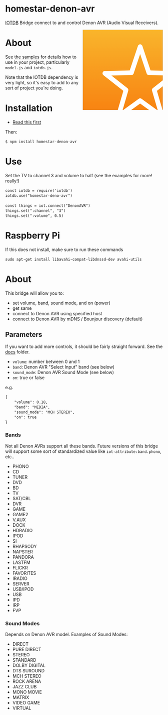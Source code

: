 # homestar-denon-avr
[IOTDB](https://github.com/dpjanes/node-iotdb) Bridge connect to and control Denon AVR (Audio Visual Receivers).

<img src="https://raw.githubusercontent.com/dpjanes/iotdb-homestar/master/docs/HomeStar.png" align="right" />

# About

See <a href="samples/">the samples</a> for details how to use in your project,
particularly <code>model.js</code> and <code>iotdb.js</code>.

Note that the IOTDB dependency is very light, so it's easy to add to any sort of 
project you're doing.

# Installation

* [Read this first](https://github.com/dpjanes/node-iotdb/blob/master/docs/install.md)

Then:

    $ npm install homestar-denon-avr

# Use

Set the TV to channel 3 and volume to half (see the examples for more! really!)

	const iotdb = require('iotdb')
    iotdb.use("homestar-deno-avr")

	const things = iot.connect("DenonAVR")
    things.set(":channel", "3")
    things.set(":volume", 0.5)

# Raspberry Pi

If this does not install, make sure to run these commands

    sudo apt-get install libavahi-compat-libdnssd-dev avahi-utils

# About

This bridge will allow you to:

* set volume, band, sound mode, and on (power)
* get same
* connect to Denon AVR using specified host
* connect to Denon AVR by mDNS / Bounjour discovery (default)

## Parameters

If you want to add more controls, it should be fairly
straight forward. See the <a href="docs">docs</a> folder.

* <code>volume</code>: number between 0 and 1
* <code>band</code>: Denon AVR "Select Input" band (see below)
* <code>sound_mode</code>: Denon AVR Sound Mode (see below)
* <code>on</code>: true or false
  
e.g.

    {
        "volume": 0.18,
        "band": "MEDIA",
        "sound_mode": "MCH STEREO",
        "on": true
    }

### Bands

Not all Denon AVRs support all these bands. Future
versions of this bridge will support some sort of
standardized value like <code>iot-attribute:band.phono</code>, etc..

* PHONO
* CD
* TUNER
* DVD
* BD
* TV
* SAT/CBL
* DVR
* GAME
* GAME2
* V.AUX
* DOCK
* HDRADIO
* IPOD
* SI
* RHAPSODY
* NAPSTER
* PANDORA
* LASTFM
* FLICKR
* FAVORITES
* IRADIO
* SERVER
* USB/IPOD
* USB
* IPD
* IRP
* FVP

### Sound Modes

Depends on Denon AVR model. Examples of Sound Modes:

* DIRECT
* PURE DIRECT
* STEREO
* STANDARD
* DOLBY DIGITAL
* DTS SUROUND
* MCH STEREO
* ROCK ARENA
* JAZZ CLUB
* MONO MOVIE
* MATRIX
* VIDEO GAME
* VIRTUAL

